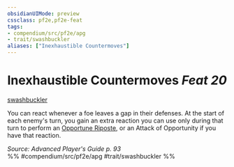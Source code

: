 ```yaml
---
obsidianUIMode: preview
cssclass: pf2e,pf2e-feat
tags:
- compendium/src/pf2e/apg
- trait/swashbuckler
aliases: ["Inexhaustible Countermoves"]
---
```

# Inexhaustible Countermoves  *Feat 20*  
[swashbuckler](rules/traits/swashbuckler-apg.md "Swashbuckler Class Trait")  


You can react whenever a foe leaves a gap in their defenses. At the start of each enemy's turn, you gain an extra reaction you can use only during that turn to perform an [Opportune Riposte](rules/actions/opportune-riposte-apg.md), or an Attack of Opportunity if you have that reaction.

*Source: Advanced Player's Guide p. 93*  
%% #compendium/src/pf2e/apg #trait/swashbuckler %%